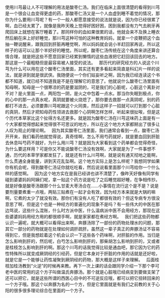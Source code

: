 使用川芎最让人不可理解的用法是酸枣仁汤。我们在临床上面很清楚的看得到川芎是一个很会让血变得更虚的药，那酸枣仁汤又是一个人血虚到睡不着觉的情况，那你为什么要用川芎呢？有一个一般人都愿意接受的说法就是说，因为你已经很累了啊，血已经太累了，就像是我昨天晚上觉得好困好困，困到我都没有力气去刷牙再爬回床上就想在客厅睡着了。那同样你的血如果很累的话，他就会来不及换上睡衣然后躺在床上好好睡觉，那川芎这种可怕的这种教育妈妈，就拿一个皮鞭把这个血抽一鞭说醒来，跟我回到肝脏再睡觉啊，所以妈妈就会说小羊赶回家再说，所以这样子的话可以让那个羊好好的睡觉。所以呢，酸枣仁汤传统在这个角度来讲还算合情合理，就是把这些不愿意回家已经累到懒惰的这些血液把它赶回该回去的地方。那这是一个最粗糙但是最容易被人接受的说法。
 
那历代的研究经方的人说这个川芎为什么可以用在这个酸枣仁汤里面，其实还有更多看起来简直是科幻片一样的说法，就是讲到就是很武侠。我随便说一个你们姑妄听之啊，因为我已经连读这个书都不知道，就已经不知道我是不是在理解它的意思了。他就说什么酸枣仁汤里面有知母啊，知母是一个很寒凉的药是要滋阴的，可是我们的心脏呢，心脏这个离卦对不对？是火里面一点，两阳包一阴，是火之中包着一点水。那当你失眠到极点，你的心中的那一点真水呢，真阴就要被火烧熄了，那你要去救那一点真阴呢，别的药都打不进去，必须要靠川芎呢跟这个火同类，然后这样子一招就可以打到那个心脏的真阴，然后才把知母药性领进去救那个心阴啊怎样怎样，听起来很扯唉，但是这个历代本草家比这个扯得方名还更多。就是因为酸枣仁汤在川芎这味药上面是有一个大家都觉得想起来觉得很不可思议的地方，所以在这个地方大家都掰出了很多让人叹为观止的理论啊。
 
因为其实酸枣仁汤里面，我们通常会看到一点，酸枣仁汤开开来，我们看药他就觉得说，真奇怪啊，怎么不用芍药就好，就是要血回到肝脏去休息叫芍药不就好，为什么用川芎？就是因为大家看到这个药单都会觉得奇怪，为什么要这样用？可是你又不能说酸枣仁汤没有效啊，大家就是为了一件事想不通，历代的本草学家都发狂了，就是还有什么川芎啊，就是说有通天彻地之能啊，什么贯通全身能量，讲到天花乱坠啊。这个地方实际上是怎么样呢？我想同学如果你有机会呢，得到酸枣仁汤证你就吃吃看，然后说说看里面那个川芎给你一个什么样的感觉啊。
 
因为这个地方实在是我已经讲也讲不清楚了，像昨天好像有同学有碰到婆婆妈妈阿姨们呢，拿一贴这个药方说是吃了之后睡觉超好睡，在争相传抄。就是好像是酸枣汤跟那个什么甘麦大枣汤合在……小事情在流行这个是不是？说是要剂量要煮重一点哦，两贴三贴煮在一起才会有效，因为经方本来就是大锅的嘛啊，它煮的太少了就没有效。那你们有没有人吃了都很有效的？但这专病专方很没意思了啊，但是这个也是一种经方的普遍化的现象不是吗？有一些伟大的中医在那边骂说，这些什么混账，什么时方派中医，什么温病派中医不会用经方，那现在这些婆婆妈妈用经方用的都很顺手啊，就是家家都在煮经方啊。
 
我们把这些药物都认识一遍呢，就大概可以看得出来啊，奔豚汤除了一部份的药物处理水的问题，那其它一部分的药物就是在处理如何调肝疏肝。虽然这一辈子真正的奔豚汤证不容易得到它，但是我想趁着这个机会认识一下这些各个药味啊，对肝脏的作用。当归是怎么影响到肝的，然后呢，白芍怎么影响到肝的，那柴胡怎么影响到肝的，又或者是桂枝怎么影响到肝的啊。那这个川芎的话我觉得比较是通血吧，那它因为它的药性特殊所以就变成厥阴经的引经药，但是它本身对于肝脏的作用的话就是还好啦，就是它是一个能够让药性凝聚到厥阴经的药物，那大概是这样子来理解。
 
后面桂枝加桂汤教到“火逆”的时候再来教。再下一次上课的话会跟同学介绍一下那个李可老中医的常用的这个方子叫做温氏奔豚汤。那个就是心脏哦已经病变到要做支架了还可以把它，就是这些所谓的西医心目中的不可逆反应哦，都可以把它扭转回来的一个方子哦。那这个以奔豚为名的一个方，但是它里面就是有我们之前教的关于心阳的很多很多理论综合在里面的一个方子。
